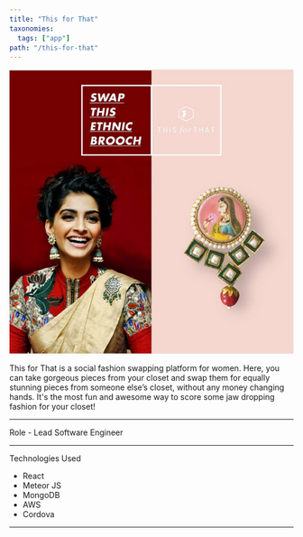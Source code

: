 ```yaml
---
title: "This for That"
taxonomies:
  tags: ["app"]
path: "/this-for-that"
---
```


<center><img src="/images/tft.png"/></center>

This for That is a social fashion swapping platform for women. Here, you can take gorgeous pieces from your closet and swap them for equally stunning pieces from someone else’s closet, without any money changing hands. It's the most fun and awesome way to score some jaw dropping fashion for your closet!

---
Role - Lead Software Engineer

---

Technologies Used

- React
- Meteor JS
- MongoDB
- AWS
- Cordova

---
